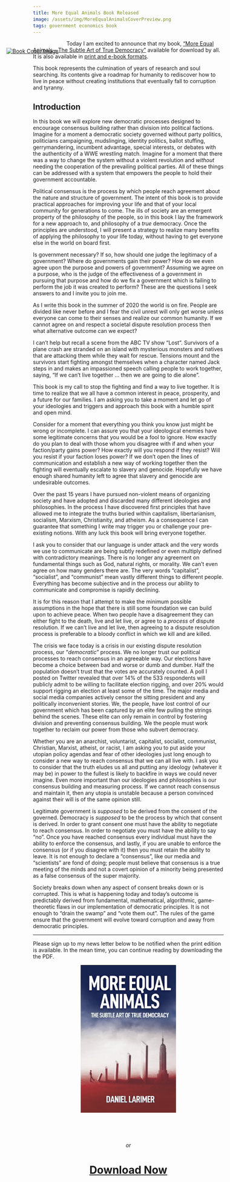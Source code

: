 ```yaml
---
title: More Equal Animals Book Released
image: /assets/img/MoreEqualAnimalsCoverPreview.png
tags: government economics book
---
```



<div style="float: left; margin-left:-5em; padding-right: 1.5em;">
<a href="https://store.bookbaby.com/bookshop/book/index.aspx?bookURL=More-Equal-Animals&amp;b=p_bu-ba-or" target="BookShop" style="display:inline-block; text-align: center; " title="More Equal Animals by Daniel Larimer"><img src="https://store.bookbaby.com/BookShop/CommonControls/BookShopThemes/bookshop/OnePageBookCoverImage.jpg?BookID=BK90050700" alt="Book Cover Image" width="110" height="160" style="position: relative; top: 20px;"></a>
</div>

Today I am excited to announce that my book, [“More Equal Animals - The Subtle Art of True Democracy”]({{site.url}}/assets/MoreEqualAnimals-1.15.2021.pdf) available for download by all. It is also available in [print and e-book formats](https://store.bookbaby.com/book/More-Equal-Animals).



This book represents the culmination of years of research and soul searching. Its contents give a roadmap for humanity to rediscover how to live in peace without creating institutions that eventually fall to corruption and tyranny.



## Introduction



In this book we will explore new democratic processes designed to encourage consensus building rather than division into political factions. Imagine for a moment a democratic society governed without party politics, politicians campaigning, mudslinging, identity politics, ballot stuffing, gerrymandering, incumbent advantage, special interests, or debates with the authenticity of a WWE wrestling match. Imagine for a moment that there was a way to change the system without a violent revolution and _without_ needing the cooperation of the prevailing political parties. All of these things can be addressed with a system that empowers the people to hold their government accountable.

Political consensus is the process by which people reach agreement about the nature and structure of government. The intent of this book is to provide practical approaches for improving your life and that of your local community for generations to come. The ills of society are an emergent property of the philosophy of the people, so in this book I lay the framework for a new approach to, and philosophy of a _true_ democracy. Once the principles are understood, I will present a strategy to realize many benefits of applying the philosophy to your life today, without having to get everyone else in the world on board first.

Is government necessary? If so, how should one judge the legitimacy of a government? Where do governments gain their power? How do we even agree upon the purpose and powers of government? Assuming we agree on a purpose, who is the judge of the effectiveness of a government in pursuing that purpose and how do we fix a government which is failing to perform the job it was created to perform? These are the questions I seek answers to and I invite you to join me.

As I write this book in the summer of 2020 the world is on fire. People are divided like never before and I fear the civil unrest will only get worse unless everyone can come to their senses and realize our common humanity. If we cannot agree on and respect a societal dispute resolution process then what alternative outcome can we expect?

I can’t help but recall a scene from the ABC TV show “Lost”. Survivors of a plane crash are stranded on an island with mysterious monsters and natives that are attacking them while they wait for rescue. Tensions mount and the survivors start fighting amongst themselves when a character named Jack steps in and makes an impassioned speech calling people to work together, saying, “If we can’t live together ... then we are going to die alone”.

This book is my call to stop the fighting and find a way to live together. It is time to realize that we all have a common interest in peace, prosperity, and a future for our families. I am asking you to take a moment and let go of your ideologies and triggers and approach this book with a humble spirit and open mind.

Consider for a moment that everything you think you know just might be wrong or incomplete. I can assure you that your ideological enemies have some legitimate concerns that you would be a fool to ignore. How exactly do you plan to deal with those whom you disagree with if and when your faction/party gains power? How exactly will you respond if they resist? Will you resist if your faction loses power? If we don’t open the lines of communication and establish a new way of working together then the fighting will eventually escalate to slavery and genocide. Hopefully we have enough shared humanity left to agree that slavery and genocide are undesirable outcomes.

Over the past 15 years I have pursued non-violent means of organizing society and have adopted and discarded many different ideologies and philosophies. In the process I have discovered first principles that have allowed me to integrate the truths buried within capitalism, libertarianism, socialism, Marxism, Christianity, and atheism. As a consequence I can guarantee that something I write may trigger you or challenge your pre-existing notions. With any luck this book will bring everyone together.

I ask you to consider that our language is under attack and the very words we use to communicate are being subtly redefined or even multiply defined with contradictory meanings. There is no longer any agreement on fundamental things such as God, natural rights, or morality. We can’t even agree on how many genders there are. The very words “capitalist”, “socialist”, and “communist” mean vastly different things to different people. Everything has become subjective and in the process our ability to communicate and compromise is rapidly declining.

It is for this reason that I attempt to make the minimum possible assumptions in the hope that there is still some foundation we can build upon to achieve peace. When two people have a disagreement they can either fight to the death, live and let live, or agree to a _process_ of dispute resolution. If we can’t live and let live, then agreeing to a dispute resolution process is preferable to a bloody conflict in which we kill and are killed.

The crisis we face today is a crisis in our existing dispute resolution process, our “_democratic_” process. We no longer trust our political processes to reach consensus in an agreeable way. Our elections have become a choice between bad and worse or dumb and dumber. Half the population doesn’t trust that the votes are accurately counted. A poll I posted on Twitter revealed that over 14% of the 533 respondents will publicly admit to be willing to facilitate election rigging, and over 20% would support rigging an election at least some of the time. The major media and social media companies actively censor the sitting president and any politically inconvenient stories. We, the people, have lost control of our government which has been captured by an elite few pulling the strings behind the scenes. These elite can only remain in control by fostering division and preventing consensus building. We the people must work together to reclaim our power from those who subvert democracy.

Whether you are an anarchist, voluntarist, capitalist, socialist, communist, Christian, Marxist, atheist, or racist, I am asking you to put aside your utopian policy agendas and fear of other ideologies just long enough to consider a new way to reach consensus that we can all live with. I ask you to consider that the truth eludes us all and putting any ideology (whatever it may be) in power to the fullest is likely to backfire in ways we could never imagine. Even more important than our ideologies and philosophies is our consensus building and measuring process. If we cannot reach consensus and maintain it, then any utopia is unstable because a person convinced against their will is of the same opinion still.

Legitimate government is _supposed_ to be derived from the consent of the governed. Democracy is _supposed_ to be the process by which that consent is derived. In order to grant consent one must have the ability to negotiate to reach consensus. In order to negotiate you must have the ability to say “no”. Once you have reached consensus every individual must have the ability to enforce the consensus, and lastly, if you are unable to enforce the consensus (or if you disagree with it) then you must retain the ability to leave. It is not enough to declare a “consensus”, like our media and “scientists” are fond of doing; people must believe that consensus is a true meeting of the minds and not a covert opinion of a minority being presented as a false consensus of the super majority.

Society breaks down when any aspect of consent breaks down or is corrupted. This is what is happening today and today’s outcome is predictably derived from fundamental, mathematical, algorithmic, game-theoretic flaws in our implementation of democratic principles. It is not enough to “drain the swamp” and “vote them out”. The rules of the game ensure that the government will evolve toward corruption and away from democratic principles.

<hr/>

Please sign up to my news letter below to be notified when the print edition is available. In the mean time, you can continue reading by downloading the the PDF.

<center>
<a href="https://store.bookbaby.com/book/More-Equal-Animals">
<img src="/assets/img/MoreEqualAnimalsCover.jpg" width="50%"/>
</a><br/>

<a href="https://store.bookbaby.com/bookshop/book/index.aspx?bookURL=More-Equal-Animals&amp;b=c_bu-bu-or" target="BookShop" style="display: inline-block; text-align: center; background: url('https://www.bookbaby.com/bnb/c/bu-bu-or.png') 0 0 no-repeat; background-size: 124px; width: 124px; height: 40px;" title="More Equal Animals by Daniel Larimer"></a>
<br/><br/>
<i>or</i>
<h1>
<a href="/assets/MoreEqualAnimals-1.15.2021.pdf">
Download Now</a>  
</h1>



</center>

<br/>
<br/>



